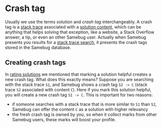 # Crash tag

Usually we use the terms *solution* and *crash tag* interchangeably.
A crash tag is a [stack trace](/guide/stack-trace) associated with a [solution content](/guide/solution), which can be anything
that helps solving that exception, like a website, a Stack Overflow answer, a tip, or even
an other Samebug user. Actually when Samebug presents you results for a [stack trace search](/guide/search),
it presents the crash tags stored in the Samebug database.

## Creating crash tags

In [rating solutions](/guide/solution/rating-solutions) we mentioned that marking a solution helpful creates a new crash tag.
What does this exactly means? Suppose you are searching with the stack trace `S1`, and Samebug
shows a crash tag `S2 -> C` (stack trace `S2` associated with content `C`). Here if you mark
this solution helpful, you will create a new crash tag `S1 -> C`. This is important for two reasons:

- if someone searches with a stack trace that is more similar to `S1` than `S2`, Samebug can
offer the content `C` as a solution with higher relevancy
- the fresh crash tag is owned by you, so when it collect marks from other Samebug users,
these marks will boost your profile.
